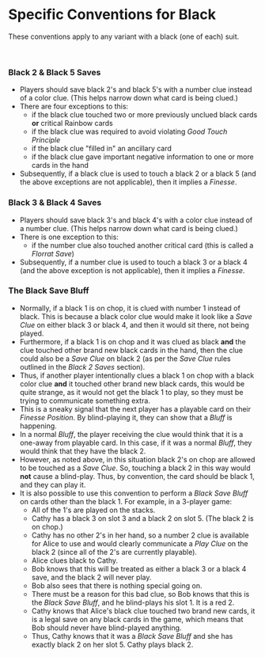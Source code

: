 # Specific Conventions for Black

These conventions apply to any variant with a black (one of each) suit.

<br />

### Black 2 & Black 5 Saves

- Players should save black 2's and black 5's with a number clue instead of a color clue. (This helps narrow down what card is being clued.)
- There are four exceptions to this:
  - if the black clue touched two or more previously unclued black cards **or** critical Rainbow cards
  - if the black clue was required to avoid violating *Good Touch Principle*
  - if the black clue "filled in" an ancillary card
  - if the black clue gave important negative information to one or more cards in the hand
- Subsequently, if a black clue is used to touch a black 2 or a black 5 (and the above exceptions are not applicable), then it implies a *Finesse*.

### Black 3 & Black 4 Saves

- Players should save black 3's and black 4's with a color clue instead of a number clue. (This helps narrow down what card is being clued.)
- There is one exception to this:
  - if the number clue also touched another critical card (this is called a *Florrat Save*)
- Subsequently, if a number clue is used to touch a black 3 or a black 4 (and the above exception is not applicable), then it implies a *Finesse*.

### The Black Save Bluff

- Normally, if a black 1 is on chop, it is clued with number 1 instead of black. This is because a black color clue would make it look like a *Save Clue* on either black 3 or black 4, and then it would sit there, not being played.
- Furthermore, if a black 1 is on chop and it was clued as black **and** the clue touched other brand new black cards in the hand, then the clue could also be a *Save Clue* on black 2 (as per the *Save Clue* rules outlined in the *Black 2 Saves* section).
- Thus, if another player intentionally clues a black 1 on chop with a black color clue **and** it touched other brand new black cards, this would be quite strange, as it would not get the black 1 to play, so they must be trying to communicate something extra.
- This is a sneaky signal that the next player has a playable card on their *Finesse Position*. By blind-playing it, they can show that a *Bluff* is happening.
- In a normal *Bluff*, the player receiving the clue would think that it is a one-away from playable card. In this case, if it was a normal *Bluff*, they would think that they have the black 2.
- However, as noted above, in this situation black 2's on chop are allowed to be touched as a *Save Clue*. So, touching a black 2 in this way would **not** cause a blind-play. Thus, by convention, the card should be black 1, and they can play it.
- It is also possible to use this convention to perform a *Black Save Bluff* on cards other than the black 1. For example, in a 3-player game:
  - All of the 1's are played on the stacks.
  - Cathy has a black 3 on slot 3 and a black 2 on slot 5. (The black 2 is on chop.)
  - Cathy has no other 2's in her hand, so a number 2 clue is available for Alice to use and would clearly communicate a *Play Clue* on the black 2 (since all of the 2's are currently playable).
  - Alice clues black to Cathy.
  - Bob knows that this will be treated as either a black 3 or a black 4 save, and the black 2 will never play.
  - Bob also sees that there is nothing special going on.
  - There must be a reason for this bad clue, so Bob knows that this is the *Black Save Bluff*, and he blind-plays his slot 1. It is a red 2.
  - Cathy knows that Alice's black clue touched two brand new cards, it is a legal save on any black cards in the game, which means that Bob should never have blind-played anything.
  - Thus, Cathy knows that it was a *Black Save Bluff* and she has exactly black 2 on her slot 5. Cathy plays black 2.
